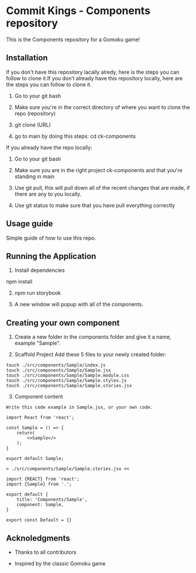 # Commit Kings - Components repository

This is the Components repository for a Gomoku game!

## Installation

If you don't have this repository lacally alredy, here is the steps you can follow to clone it.If you don’t already have this repository locally, here are the steps you can follow to clone it.

1. Go to your git bash

2. Make sure you're in the correct directory of where you want to clone the repo (repository)

3. git clone (URL)

4. go to main by doing this steps: cd ck-components

If you already have the repo locally:

1. Go to your git bash

2. Make sure you are in the right project ck-components and that you're standing in main

3. Use git pull, this will pull down all of the recent changes that are made, if there are any to you locally.

4. Use git status to make sure that you have pull everything correctly

## Usage guide

Simple guide of how to use this repo.

## Running the Application

1. Install dependencies

npm install

2. npm run storybook

3. A new window will popup with all of the components.

## Creating your own component

1. Create a new folder in the components folder and give it a name, example "Sample".

2. Scaffold Project
   Add these 5 files to your newly created folder:

```
touch ./src/components/Sample/index.js
touch ./src/components/Sample/Sample.jsx
touch ./src/components/Sample/Sample.module.css
touch ./src/components/Sample/Sample.styles.js
touch ./src/components/Sample/Sample.stories.jsx
```

3. Component content

```
Write this code example in Sample.jsx, or your own code.

import React from 'react';

const Sample = () => {
    return(
        <>Sample</>
    );
}

export default Sample;
```

```
> ./src/components/Sample/Sample.stories.jsx <<

import {REACT} from 'react';
import {Sample} from '.';

export default {
    title: 'Components/Sample',
    component: Sample,
}

export const Default = {}

```

## Acknoledgments

- Thanks to all contributors

- Inspired by the classic Gomoku game
